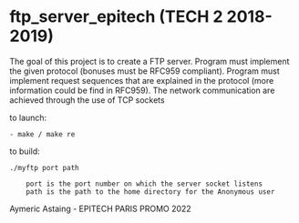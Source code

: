 # ftp_server_epitech (TECH 2 2018-2019)

The goal of this project is to create a FTP server.
Program must implement the given protocol (bonuses must be RFC959 compliant).
Program must implement request sequences that are explained in the protocol (more information could be
find in RFC959).
The network communication are achieved through the use of TCP sockets

to launch:
    
    - make / make re
    
to build:

    ./myftp port path
    
        port is the port number on which the server socket listens
        path is the path to the home directory for the Anonymous user
    
Aymeric Astaing - EPITECH PARIS PROMO 2022
